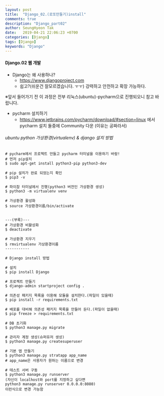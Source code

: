 ```yaml
---
layout: post
title:  "Django_02.(로또만들기)install"
comments: true
description: "Django_part02"
author: SeungHyeon Tak
date:   2019-04-21 22:06:23 +0700
categories: [Django]
tags: [Django]
keywords: "Django"
---
```

#### Django.02 웹 개발

* Django는 왜 사용하나?
   * https://www.djangoproject.com
   * 쉽고?(쉬운건 잘모르겠습니다. ㅜㅜ) 강력하고 안전하고 확장 가능하다.

※앞서 들어가기 전 이 과정은 전부 리눅스(ubuntu)-pycharm으로 진행되오니 참고 바랍니다.

* pycharm 설치하기
   * https://www.jetbrains.com/pycharm/download/#section=linux 에서 pycharm 설치
     둘중에 Community 다운 (이유는 공짜라서)

###### ubuntu python 가상환경(virtualenv) & django 설치 방법 

```
# pycharm에서 프로젝트 만들고 pycharm 터미널을 이용하기 바람!
# 먼저 pip설치
$ sudo apt-get install python3-pip python3-dev

# pip 설치가 완료 되었는지 확인
$ pip3 -v

# 파이참 터미널에서 진행(python3 버전인 가상환경 생성)
$ python3 -m virtualenv venv

# 가상환경 활성화
$ source 가상환경이름/bin/activate


---(부록)---
# 가상환경 비활성화
$ deactivate

# 가상환경 지우기
$ rmvirtualenv 가상환경이름
-----------

# Django install 방법

# 설치
$ pip install Django

# 프로젝트 만들기
$ django-admin startproject config .

# 의존성 패키지 목록을 이용해 모듈을 설치한다.(파일이 있을때)
$ pip install -r requirements.txt

# 배포를 대비해 의존성 패키지 목록을 만들어 둔다.(파일이 없을때)
$ pip freeze > requirements.txt

# DB 초기화
$ python3 manage.py migrate

# 관리자 계정 생성(슈퍼유저 생성)
$ python3 manage.py createsuperuser

# 기본 앱 만들기
$ python3 manage.py stratapp app_name
# app_name은 사용자가 원하는 이름으로 변경

# 테스트 서버 구동
$ python3 manage.py runserver
(자신이 localhost와 port를 지정하고 싶다면 
python3 manage.py runserver 0.0.0.0:8080)
이런식으로 변경 가능함
```

